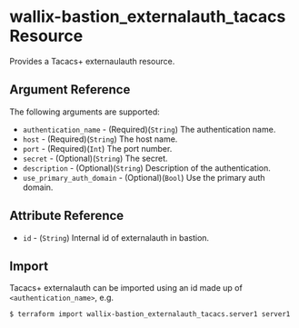 # wallix-bastion_externalauth_tacacs Resource

Provides a Tacacs+ externaulauth resource.

## Argument Reference

The following arguments are supported:

* `authentication_name` - (Required)(`String`) The authentication name.
* `host` - (Required)(`String`) The host name.
* `port` - (Required)(`Int`) The port number.
* `secret` - (Optional)(`String`) The secret.
* `description` - (Optional)(`String`) Description of the authentication.
* `use_primary_auth_domain` - (Optional)(`Bool`) Use the primary auth domain.

## Attribute Reference

* `id` - (`String`) Internal id of externalauth in bastion.

## Import

Tacacs+ externalauth can be imported using an id made up of `<authentication_name>`, e.g.

```
$ terraform import wallix-bastion_externalauth_tacacs.server1 server1
```
